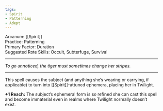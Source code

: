 ```yaml
---
tags:
- Spirit
- Patterning
- Adept
---
```


Arcanum: [[Spirit]]\
Practice: Patterning\
Primary Factor: Duration\
Suggested Rote Skills: Occult, Subterfuge, Survival

---

_To go unnoticed, the tiger must sometimes change her stripes._

---

This spell causes the subject (and anything she’s wearing or carrying, if applicable) to turn into [[Spirit]]-attuned ephemera, placing her in Twilight.

**+1 Reach:** The subject’s ephemeral form is so refined she can cast this spell and become immaterial even in realms where Twilight normally doesn’t exist.